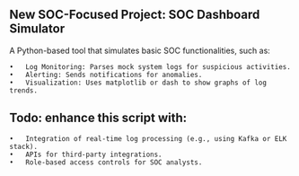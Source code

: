 ## New SOC-Focused Project: SOC Dashboard Simulator

A Python-based tool that simulates basic SOC functionalities, such as:

	•	Log Monitoring: Parses mock system logs for suspicious activities.
	•	Alerting: Sends notifications for anomalies.
	•	Visualization: Uses matplotlib or dash to show graphs of log trends.


## Todo: enhance this script with:
	•	Integration of real-time log processing (e.g., using Kafka or ELK stack).
	•	APIs for third-party integrations.
	•	Role-based access controls for SOC analysts.

